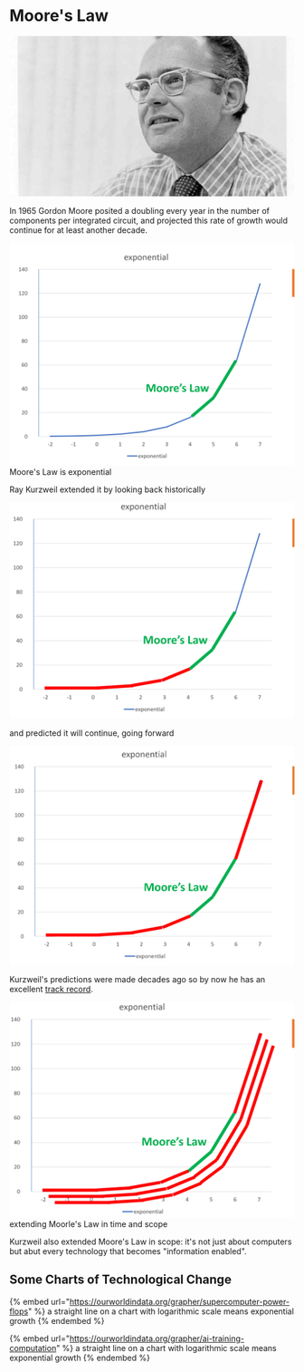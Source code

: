 # Moore's Law

![Gordon Earle Moore (born January 3, 1929) is an American businessman, engineer, and the co-founder and chairman emeritus of Intel Corporation.](<../.gitbook/assets/gordon moore.png>)

In 1965 Gordon Moore posited a doubling every year in the number of components per integrated circuit, and projected this rate of growth would continue for at least another decade.

<img src="../.gitbook/assets/image (2) (1).png" alt="" data-size="original"> Moore's Law is exponential

Ray Kurzweil extended it by looking back historically

![](<../.gitbook/assets/image (4) (1) (1).png>)

and predicted it will continue, going forward

![](<../.gitbook/assets/image (1) (1).png>)

Kurzweil's predictions were made decades ago so by now he has an excellent [track record](https://www.kurzweilai.net/how-my-predictions-are-faring-an-update-by-ray-kurzweil).

![](<../.gitbook/assets/image (5) (1).png>) extending Moorle's Law in time and scope

Kurzweil also extended Moore's Law in scope: it's not just about computers but abut every technology that becomes "information enabled".

## Some Charts of Technological Change

{% embed url="https://ourworldindata.org/grapher/supercomputer-power-flops" %}
a straight line on a chart with logarithmic scale means exponential growth
{% endembed %}

{% embed url="https://ourworldindata.org/grapher/ai-training-computation" %}
a straight line on a chart with logarithmic scale means exponential growth
{% endembed %}
